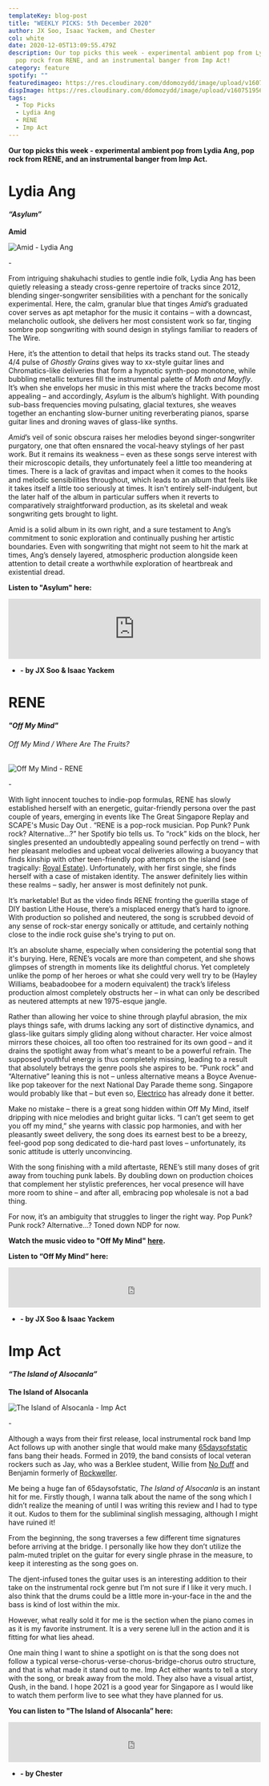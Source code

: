 ```yaml
---
templateKey: blog-post
title: "WEEKLY PICKS: 5th December 2020"
author: JX Soo, Isaac Yackem, and Chester
col: white
date: 2020-12-05T13:09:55.479Z
description: Our top picks this week - experimental ambient pop from Lydia Ang,
  pop rock from RENE, and an instrumental banger from Imp Act!
category: feature
spotify: ""
featuredimageo: https://res.cloudinary.com/ddomozydd/image/upload/v1607519562/Banner_yzvlj3.jpg
dispImage: https://res.cloudinary.com/ddomozydd/image/upload/v1607519562/card_varhxn.jpg
tags:
  - Top Picks
  - Lydia Ang
  - RENE
  - Imp Act
---
```

**Our top picks this week - experimental ambient pop from Lydia Ang, pop rock from RENE, and an instrumental banger from Imp Act.**

# Lydia Ang

#### ***“Asylum”***

**Amid** 

![Amid - Lydia Ang](https://res.cloudinary.com/ddomozydd/image/upload/v1607519558/Amid_gavqt6.jpg "Amid - Lydia Ang")

\-

From intriguing shakuhachi studies to gentle indie folk, Lydia Ang has been quietly releasing a steady cross-genre repertoire of tracks since 2012, blending singer-songwriter sensibilities with a penchant for the sonically experimental. Here, the calm, granular blue that tinges *Amid*’s graduated cover serves as apt metaphor for the music it contains – with a downcast, melancholic outlook, she delivers her most consistent work so far, tinging sombre pop songwriting with sound design in stylings familiar to readers of The Wire.

Here, it’s the attention to detail that helps its tracks stand out. The steady 4/4 pulse of *Ghostly Grains* gives way to xx-style guitar lines and Chromatics-like deliveries that form a hypnotic synth-pop monotone, while bubbling metallic textures fill the instrumental palette of *Moth and Mayfly*. It’s when she envelops her music in this mist where the tracks become most appealing – and accordingly, *Asylum* is the album’s highlight. With pounding sub-bass frequencies moving pulsating, glacial textures, she weaves together an enchanting slow-burner uniting reverberating pianos, sparse guitar lines and droning waves of glass-like synths.

*Amid*’s veil of sonic obscura raises her melodies beyond singer-songwriter purgatory, one that often ensnared the vocal-heavy stylings of her past work. But it remains its weakness – even as these songs serve interest with their microscopic details, they unfortunately feel a little too meandering at times. There is a lack of gravitas and impact when it comes to the hooks and melodic sensibilities throughout, which leads to an album that feels like it takes itself a little too seriously at times. It isn't entirely self-indulgent, but the later half of the album in particular suffers when it reverts to comparatively straightforward production, as its skeletal and weak songwriting gets brought to light.

Amid is a solid album in its own right, and a sure testament to Ang’s commitment to sonic exploration and continually pushing her artistic boundaries. Even with songwriting that might not seem to hit the mark at times, Ang’s densely layered, atmospheric production alongside keen attention to detail create a worthwhile exploration of heartbreak and existential dread.

**Listen to "Asylum" here:**

<iframe style="border: 0; width: 100%; height: 120px;" src="https://bandcamp.com/EmbeddedPlayer/album=1077307269/size=large/bgcol=ffffff/linkcol=0687f5/tracklist=false/artwork=small/track=1173333831/transparent=true/" seamless><a href="https://lydiaang.bandcamp.com/album/amid">Amid by Lydia Ang</a></iframe>

* **\- by JX Soo & Isaac Yackem**

# RENE

#### ***"Off My Mind"***

###### Off My Mind / Where Are The Fruits?

![Off My Mind - RENE](https://res.cloudinary.com/ddomozydd/image/upload/v1607519558/RENE_nqh7af.jpg "Off My Mind - RENE")

\-

With light innocent touches to indie-pop formulas, RENE has slowly established herself with an energetic, guitar-friendly persona over the past couple of years, emerging in events like The Great Singapore Replay and SCAPE's Music Day Out . “RENE is a pop-rock musician. Pop Punk? Punk rock? Alternative…?” her Spotify bio tells us. To “rock” kids on the block, her singles presented an undoubtedly appealing sound perfectly on trend – with her pleasant melodies and upbeat vocal deliveries allowing a buoyancy that finds kinship with other teen-friendly pop attempts on the island (see tragically: [Royal Estate](https://open.spotify.com/track/4l8xFbuOP5shyhH5b3z9e9?si=31vZPHuHQrSjN6YWJx4Ykw)). Unfortunately, with her first single, she finds herself with a case of mistaken identity. The answer definitely lies within these realms – sadly, her answer is most definitely not punk.

It’s marketable! But as the video finds RENE fronting the guerilla stage of DIY bastion Lithe House, there’s a misplaced energy that’s hard to ignore. With production so polished and neutered, the song is scrubbed devoid of any sense of rock-star energy sonically or attitude, and certainly nothing close to the indie rock guise she's trying to put on.

It’s an absolute shame, especially when considering the potential song that it's burying. Here, RENE’s vocals are more than competent, and she shows glimpses of strength in moments like its delightful chorus. Yet completely unlike the pomp of her heroes or what she could very well try to be (Hayley Williams, beabadoobee for a modern equivalent) the track’s lifeless production almost completely obstructs her – in what can only be described as neutered attempts at new 1975-esque jangle.

Rather than allowing her voice to shine through playful abrasion, the mix plays things safe, with drums lacking any sort of distinctive dynamics, and glass-like guitars simply gliding along without character. Her voice almost mirrors these choices, all too often too restrained for its own good – and it drains the spotlight away from what's meant to be a powerful refrain. The supposed youthful energy is thus completely missing, leading to a result that absolutely betrays the genre pools she aspires to be. “Punk rock” and “Alternative” leaning this is not – unless alternative means a Boyce Avenue-like pop takeover for the next National Day Parade theme song. Singapore would probably like that – but even so, [Electrico](https://youtu.be/qdY5k2e-7g4) has already done it better.

Make no mistake – there is a great song hidden within Off My Mind, itself dripping with nice melodies and bright guitar licks. “I can’t get seem to get you off my mind,” she yearns with classic pop harmonies, and with her pleasantly sweet delivery, the song does its earnest best to be a breezy, feel-good pop song dedicated to die-hard past loves – unfortunately, its sonic attitude is utterly unconvincing. 

With the song finishing with a mild aftertaste, RENE’s still many doses of grit away from touching punk labels. By doubling down on production choices that complement her stylistic preferences, her vocal presence will have more room to shine – and after all, embracing pop wholesale is not a bad thing.

For now, it’s an ambiguity that struggles to linger the right way. Pop Punk? Punk rock? Alternative…? Toned down NDP for now.

**Watch the music video to "Off My Mind" [here](https://youtu.be/LmJXZD1XgPE).**

**Listen to “Off My Mind” here:**

<iframe src="https://open.spotify.com/embed/track/5F8HnW4WZxwPvxYNeXblLy" width="100%" height="80" frameborder="0" allowtransparency="true" allow="encrypted-media"></iframe>

* **\- by JX Soo & Isaac Yackem**

# Imp Act

#### ***“The Island of Alsocanla”***

**The Island of Alsocanla**

![The Island of Alsocanla - Imp Act](https://res.cloudinary.com/ddomozydd/image/upload/v1607519557/Impact_cj215w.jpg "The Island of Alsocanla - Imp Act")

\-

Although a ways from their first release, local instrumental rock band Imp Act follows up with another single that would make many [65daysofstatic](https://open.spotify.com/track/1QuJm7XRpFjEfOU6A01mw2?si=yJWiHw5RRqGyo7s3V4Timg) fans bang their heads. Formed in 2019, the band consists of local veteran rockers such as Jay, who was a Berklee student, Willie from [No Duff](https://youtu.be/Lo62kURAnUw) and Benjamin formerly of [Rockweller](https://youtu.be/4WG4NLHrAgU).

Me being a huge fan of 65daysofstatic, *The Island of Alsocanla* is an instant hit for me. Firstly though, I wanna talk about the name of the song which I didn’t realize the meaning of until I was writing this review and I had to type it out. Kudos to them for the subliminal singlish messaging, although I might have ruined it!

From the beginning, the song traverses a few different time signatures before arriving at the bridge. I personally like how they don’t utilize the palm-muted triplet on the guitar for every single phrase in the measure, to keep it interesting as the song goes on.

The djent-infused tones the guitar uses is an interesting addition to their take on the instrumental rock genre but I’m not sure if I like it very much. I also think that the drums could be a little more in-your-face in the and the bass is kind of lost within the mix.

However, what really sold it for me is the section when the piano comes in as it is my favorite instrument. It is a very serene lull in the action and it is fitting for what lies ahead.

One main thing I want to shine a spotlight on is that the song does not follow a typical verse-chorus-verse-chorus-bridge-chorus outro structure, and that is what made it stand out to me. Imp Act either wants to tell a story with the song, or break away from the mold. They also have a visual artist, Qush, in the band. I hope 2021 is a good year for Singapore as I would like to watch them perform live to see what they have planned for us.

**You can listen to "The Island of Alsocanla” here:**

<iframe src="https://open.spotify.com/embed/track/0AjiXuvhqkXgG2fbb9u8oh" width="100%" height="80" frameborder="0" allowtransparency="true" allow="encrypted-media"></iframe>

* **\- by Chester**